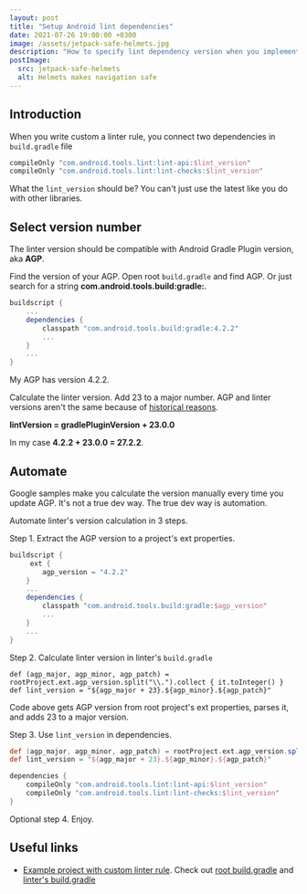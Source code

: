 ```yaml
---
layout: post
title: "Setup Android lint dependencies"
date: 2021-07-26 19:00:00 +0300
image: /assets/jetpack-safe-helmets.jpg
description: "How to specify lint dependency version when you implement a custom lint rule for Android project."
postImage:
  src: jetpack-safe-helmets
  alt: Helmets makes navigation safe
---
```


## Introduction

When you write custom a linter rule,
you connect two dependencies in `build.gradle` file
```groovy
compileOnly "com.android.tools.lint:lint-api:$lint_version"
compileOnly "com.android.tools.lint:lint-checks:$lint_version"
```

What the `lint_version` should be?
You can't just use the latest like you do with other libraries. 


## Select version number

The linter version should be compatible with Android Gradle Plugin version, aka **AGP**.

Find the version of your AGP.
Open root `build.gradle` and find AGP.
Or just search for a string **com.android.tools.build:gradle:**.
```groovy
buildscript {
    ...
    dependencies {
        classpath "com.android.tools.build:gradle:4.2.2"
        ...
    }
    ...
}
```
My AGP has version 4.2.2.

Calculate the linter version.
Add 23 to a major number.
AGP and linter versions aren't the same because of
[historical reasons](https://googlesamples.github.io/android-custom-lint-rules/api-guide.html#example:samplelintcheckgithubproject/lintversion?).

**lintVersion = gradlePluginVersion + 23.0.0**

In my case **4.2.2 + 23.0.0 = 27.2.2**.

## Automate

Google samples make you calculate the version manually every time you update AGP.
It's not a true dev way.
The true dev way is automation.

Automate linter's version calculation in 3 steps.

Step 1. Extract the AGP version to a project's ext properties.

```groovy
buildscript {
     ext {
        agp_version = "4.2.2"
    }
    ...
    dependencies {
        classpath "com.android.tools.build:gradle:$agp_version"
        ...
    }
    ...
}
```

Step 2. Calculate linter version in linter's `build.gradle`
```goovy
def (agp_major, agp_minor, agp_patch) = rootProject.ext.agp_version.split("\\.").collect { it.toInteger() }
def lint_version = "${agp_major + 23}.${agp_minor}.${agp_patch}"
```
Code above gets AGP version from root project's ext properties, parses it, and adds 23 to a major version.

Step 3. Use `lint_version` in dependencies.

```groovy
def (agp_major, agp_minor, agp_patch) = rootProject.ext.agp_version.split("\\.").collect { it.toInteger() }
def lint_version = "${agp_major + 23}.${agp_minor}.${agp_patch}"

dependencies {
    compileOnly "com.android.tools.lint:lint-api:$lint_version"
    compileOnly "com.android.tools.lint:lint-checks:$lint_version"
}
```

Optional step 4. Enjoy.

## Useful links

* [Example project with custom linter rule](https://github.com/VysotskiVadim/jetpack-navigation-example).
Check out [root build.gradle](https://github.com/VysotskiVadim/jetpack-navigation-example/blob/master/build.gradle)
and [linter's build.gradle](https://github.com/VysotskiVadim/jetpack-navigation-example/blob/master/lintrules/build.gradle)